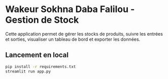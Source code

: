 # Wakeur Sokhna Daba Falilou - Gestion de Stock

Cette application permet de gérer les stocks de produits, suivre les entrées et sorties, visualiser un tableau de bord et exporter les données.

## Lancement en local

```bash
pip install -r requirements.txt
streamlit run app.py
```
